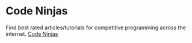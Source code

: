 Code Ninjas
==========


Find best rated articles/tutorials for competitive programming across the internet.
[<i class="icon-link"></i> Code Ninjas](http://orbital-nuance-814.appspot.com/)
